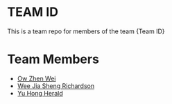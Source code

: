 # TEAM ID
This is a team repo for members of the team {Team ID}

# Team Members
* [Ow Zhen Wei](members/owZhenWei.md)
* [Wee Jia Sheng Richardson](members/richardsonWee.md)
* [Yu Hong Herald](members/yuHongHerald.md)


